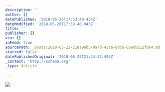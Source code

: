 ```yaml
---
description: ''
author: []
datePublished: '2018-05-26T17:53:49.434Z'
dateModified: '2018-05-26T17:53:48.043Z'
title: ''
publisher: {}
via: {}
inFeed: true
sourcePath: _posts/2018-05-22-218a96b3-0a7d-42ca-8dc6-65ed8212f864.md
starred: false
datePublishedOriginal: '2018-05-22T21:24:32.495Z'
_context: 'http://schema.org'
_type: Article

---
```

![](https://the-grid-user-content.s3-us-west-2.amazonaws.com/904d5f52-d5e5-4097-b8d9-519171afcd5e.jpg)